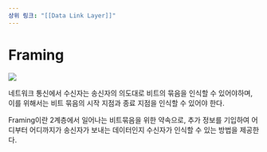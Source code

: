 ```yaml
---
상위 링크: "[[Data Link Layer]]"
---
```

# Framing

![](https://i.imgur.com/5I9MqMi.png)

네트워크 통신에서 수신자는 송신자의 의도대로 비트의 묶음을 인식할 수 있어야하며, 이를 위해서는 비트 묶음의 시작 지점과 종료 지점을 인식할 수 있어야 한다.

Framing이란 2계층에서 일어나는 비트묶음을 위한 약속으로, 추가 정보를 기입하여 어디부터 어디까지가 송신자가 보내는 데이터인지 수신자가 인식할 수 있는 방법을 제공한다.


